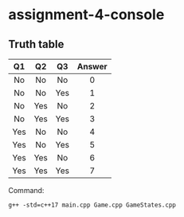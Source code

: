 # assignment-4-console

## Truth table

| Q1  | Q2  | Q3  | Answer |
|:---:|:---:|:---:|:------:|
| No  | No  | No  |   0    |
| No  | No  | Yes |   1    |
| No  | Yes | No  |   2    |
| No  | Yes | Yes |   3    |
| Yes | No  | No  |   4    |
| Yes | No  | Yes |   5    |
| Yes | Yes | No  |   6    |
| Yes | Yes | Yes |   7    |

Command:
```
g++ -std=c++17 main.cpp Game.cpp GameStates.cpp
```
